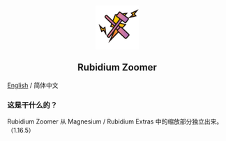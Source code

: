 <p align="center">
 <img width="100px" src="icon/Rb-Extra.png" align="center" alt="RubidiumZoomer Logo" />
 <h2 align="center">Rubidium Zoomer</h2>
 <p align="center"></p>

[English](README-EN.md) / 简体中文 

### 这是干什么的？
Rubidium Zoomer 从 Magnesium / Rubidium Extras 中的缩放部分独立出来。（1.16.5）

